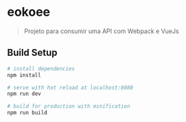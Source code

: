 # eokoee

> Projeto para consumir uma API com Webpack e VueJs

## Build Setup

``` bash
# install dependencies
npm install

# serve with hot reload at localhost:8080
npm run dev

# build for production with minification
npm run build
```
